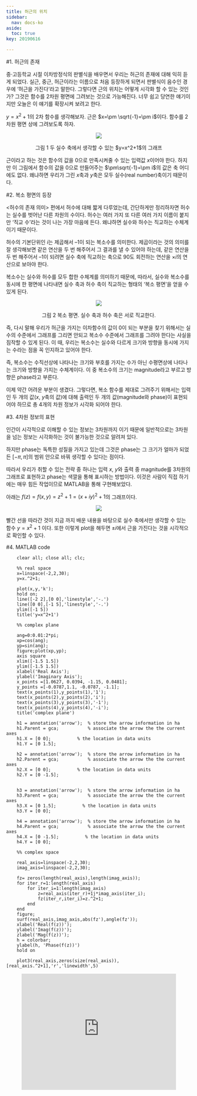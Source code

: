 ```yaml
---
title: 허근의 위치
sidebar:
  nav: docs-ko
aside:
  toc: true
key: 20190616

---
```



#1. 허근의 존재

중·고등학교 시절 이차방정식의 판별식을 배우면서 우리는 허근의 존재에 대해 익히 듣게 되었다. 실근, 중근, 허근이라는 이름으로 처음 등장하게 되면서 판별식이 음수인 경우에 ‘허근을 가진다’라고 말한다. 그렇다면 근의 위치는 어떻게 시각화 할 수 있는 것인가? 그것은 함수를 2차원 평면에 그려보는 것으로 가능해진다. 너무 쉽고 당연한 얘기이지만 오늘은 이 얘기를 확장시켜 보려고 한다.

$y=x^2+1$의 2차 함수를 생각해보자. 근은 $x=\pm \sqrt{-1}=\pm i$이다. 함수를 2차원 평면 상에 그려보도록 하자.


<p align="center">
  <img src="https://raw.githubusercontent.com/angeloyeo/angeloyeo.github.io/master/pics/2-3-imaginary_roots/noname01.png">
</p>

<center>그림 1 두 실수 축에서 생각할 수 있는 $y=x^2+1$의 그래프</center>

근이라고 하는 것은 함수의 값을 0으로 만족시켜줄 수 있는 입력값 $x$이어야 한다. 하지만 이 그림에서 함수의 값을 0으로 만들어주는 $\pm\sqrt{-1}=\pm i$의 값은 축 어디에도 없다. 왜냐하면 우리가 그린 $x$축과 $y$축은 모두 실수(real number)축이기 때문이다.

#2. 복소 평면의 등장

<허수의 존재 의미> 편에서 허수에 대해 짧게 다루었는데, 간단하게만 정리하자면 허수는 실수를 벗어난 다른 차원의 수이다. 허수는 여러 가지 또 다른 여러 가지 이름이 붙지만 ‘직교 수’라는 것이 나는 가장 마음에 든다. 왜냐하면 실수와 허수는 직교하는 수체계이기 때문이다.

 허수의 기본단위인 $i$는 제곱해서 –1이 되는 복소수를 의미한다. 제곱이라는 것의 의미를 잘 생각해보면 같은 연산을 두 번 해주어서 그 결과를 낼 수 있어야 하는데, 같은 연산을 두 번 해주어서 –1이 되려면 실수 축에 직교하는 축으로 90도 회전하는 연산을 $\times i$의 연산으로 보아야 한다. 

복소수는 실수와 허수를 모두 합한 수체계를 의미하기 때문에, 따라서, 실수와 복소수를 동시에 한 평면에 나타내면 실수 축과 허수 축이 직교하는 형태의 ‘복소 평면’을 얻을 수 있게 된다. 

<p align="center">
  <img src="https://raw.githubusercontent.com/angeloyeo/angeloyeo.github.io/master/pics/2-3-imaginary_roots/noname02.png">
</p>

<center>그림 2 복소 평면. 실수 축과 허수 축은 서로 직교한다.</center>

즉, 다시 말해 우리가 허근을 가지는 이차함수의 값이 0이 되는 부분을 찾기 위해서는 실수의 수준에서 그래프를 그리면 안되고 복소수 수준에서 그래프를 그려야 한다는 사실을 짐작할 수 있게 된다. 이 때, 우리는 복소수는 실수와 다르게 크기와 방향을 동시에 가지는 수라는 점을 꼭 인지하고 있어야 한다. 

즉, 복소수는 수직선상에 나타나는 크기와 부호를 가지는 수가 아닌 수평면상에 나타나는 크기와 방향을 가지는 수체계이다. 이 중 복소수의 크기는 magnitude라고 부르고 방향은 phase라고 부른다. 

이제 약간 어려운 부분이 생겼다. 그렇다면, 복소 함수를 제대로 그려주기 위해서는 입력인 두 개의 값($x$, $y$축의 값)에 대해 출력인 두 개의 값(magnitude와 phase)이 표현되어야 하므로 총 4개의 차원 정보가 시각화 되어야 한다.

#3. 4차원 정보의 표현

인간이 시각적으로 이해할 수 있는 정보는 3차원까지 이기 때문에 일반적으로는 3차원을 넘는 정보는 시각화하는 것이 불가능한 것으로 알려져 있다. 

하지만 phase는 독특한 성질을 가지고 있는데 그것은 phase는 그 크기가 얼마가 되었든 $[-\pi, \pi]$의 범위 안으로 바꿔 생각할 수 있다는 점이다. 

따라서 우리가 취할 수 있는 전략 중 하나는 입력 $x$, $y$와 출력 중 magnitude를 3차원의 그래프로 표현하고 phase는 색깔을 통해 표시하는 방법이다. 이것은 사람이 직접 하기에는 매우 힘든 작업이므로 MATLAB을 통해 구현해보았다. 

아래는 $f(z)=f(x,y)=z^2+1=(x+iy)^2+1$의 그래프이다.

<p align="center">
  <img src="https://raw.githubusercontent.com/angeloyeo/angeloyeo.github.io/master/pics/2-3-imaginary_roots/noname03.png">
</p>

빨간 선을 따라간 것이 지금 까지 배운 내용을 바탕으로 실수 축에서만 생각할 수 있는 함수 $y=x^2+1$ 이다. 또한 이렇게 plot을 해두면 $\pm i$에서 근을 가진다는 것을 시각적으로 확인할 수 있다.

#4. MATLAB code

```{no.highlight}
    clear all; close all; clc;
    
    %% real space
    x=linspace(-2,2,30);
    y=x.^2+1;
    
    plot(x,y,'k');
    hold on;
    line([-2 2],[0 0],'linestyle','-.')
    line([0 0],[-1 5],'linestyle','-.')
    ylim([-1 5])
    title('y=x^2+1')
    
    %% complex plane
    
    ang=0:0.01:2*pi; 
    xp=cos(ang);
    yp=sin(ang);
    figure;plot(xp,yp);
    axis square
    xlim([-1.5 1.5])
    ylim([-1.5 1.5])
    xlabel('Real Axis');
    ylabel('Imaginary Axis');
    x_points =[1.0627, 0.0394, -1.15, 0.0481];
    y_points =[-0.0787,1.1, -0.0787, -1.1];
    text(x_points(1),y_points(1),'1');
    text(x_points(2),y_points(2),'i');
    text(x_points(3),y_points(3),'-1');
    text(x_points(4),y_points(4),'-i');
    title('complex plane')
    
    h1 = annotation('arrow');  % store the arrow information in ha
    h1.Parent = gca;           % associate the arrow the the current axes
    h1.X = [0 0];          % the location in data units
    h1.Y = [0 1.5];   
    
    h2 = annotation('arrow');  % store the arrow information in ha
    h2.Parent = gca;           % associate the arrow the the current axes
    h2.X = [0 0];          % the location in data units
    h2.Y = [0 -1.5];   
    
    
    h3 = annotation('arrow');  % store the arrow information in ha
    h3.Parent = gca;           % associate the arrow the the current axes
    h3.X = [0 1.5];          % the location in data units
    h3.Y = [0 0];   
    
    h4 = annotation('arrow');  % store the arrow information in ha
    h4.Parent = gca;           % associate the arrow the the current axes
    h4.X = [0 -1.5];          % the location in data units
    h4.Y = [0 0];   
    
    %% complex space
    
    real_axis=linspace(-2,2,30);
    imag_axis=linspace(-2,2,30);
     
    fz= zeros(length(real_axis),length(imag_axis));
    for iter_r=1:length(real_axis)
        for iter_i=1:length(imag_axis)
            z=real_axis(iter_r)+1j*imag_axis(iter_i);
            fz(iter_r,iter_i)=z.^2+1;
        end
    end
    figure;
    surf(real_axis,imag_axis,abs(fz'),angle(fz'));
    xlabel('Real(f(z))');
    ylabel('Imag(f(z))');
    zlabel('Mag(f(z))');
    h = colorbar;
    ylabel(h, 'Phase(f(z))')
    hold on
     
    plot3(real_axis,zeros(size(real_axis)),[real_axis.^2+1],'r','linewidth',5)
```

<center>
<iframe width="420" height="315" src="https://www.youtube.com/embed/DJD-s9jK6Tk" frameborder="0" allowfullscreen></iframe></center>
